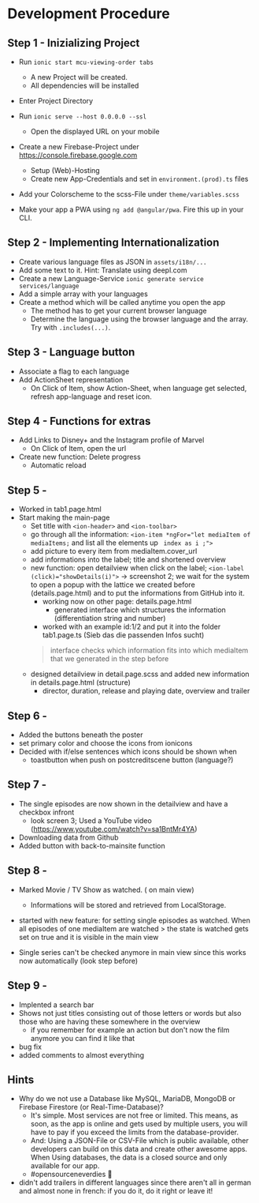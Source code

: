 # Development Procedure

## Step 1 - Inizializing Project
- Run ```ionic start mcu-viewing-order tabs```
    - A new Project will be created.
    - All dependencies will be installed

- Enter Project Directory
- Run ```ionic serve --host 0.0.0.0 --ssl```
    - Open the displayed URL on your mobile 

- Create a new Firebase-Project under https://console.firebase.google.com
    - Setup (Web)-Hosting
    - Create new App-Credentials and set in ```environment.(prod).ts``` files

- Add your Colorscheme to the scss-File under ```theme/variables.scss```

- Make your app a PWA using ```ng add @angular/pwa```. Fire this up in your CLI.

## Step 2 - Implementing Internationalization
- Create various language files as JSON in ```assets/i18n/...```
- Add some text to it. Hint: Translate using deepl.com
- Create a new Language-Service ```ionic generate service services/language```
- Add a simple array with your languages
- Create a method which will be called anytime you open the app
    - The method has to get your current browser language
    - Determine the language using the browser language and the array. Try with ```.includes(...)```.

## Step 3 - Language button
- Associate a flag to each language
- Add ActionSheet representation
    - On Click of Item, show Action-Sheet, when language get selected, refresh app-language and reset icon.

## Step 4 - Functions for extras
- Add Links to Disney+ and the Instagram profile of Marvel
    - On Click of Item, open the url
- Create new function: Delete progress
    - Automatic reload

## Step 5 - 
- Worked in tab1.page.html 
- Start making the main-page
    - Set title with ```<ion-header>``` and ```<ion-toolbar>```
    - go through all the information: ```<ion-item *ngFor="let mediaItem of mediaItems;``` and list all the elements up ``` index as i ;">```
    - add picture to every item from mediaItem.cover_url
    - add informations into the label; title and shortened overview 
    - new function: open detailview when click on the label; ```<ion-label (click)="showDetails(i)">```
    -> screenshot 2; we wait for the system to open a popup with the lattice we created  before (details.page.html) and to put the informations from GitHub into it.
        - working now on other page: details.page.html
            -  generated interface which structures the information (differentiation string and number)
        - worked with an example id:1/2 and put it into the folder tab1.page.ts (Sieb das die passenden Infos sucht)
        > interface checks which information fits into which mediaItem that we generated in the step before
    - designed detailview in detail.page.scss and added new information in details.page.html (structure)
        - director, duration, release and playing date, overview and trailer


## Step 6 - 
- Added the buttons beneath the poster
- set primary color and choose the icons from ionicons
- Decided with if/else sentences which icons should be shown when
    - toastbutton when push on postcreditscene button
    (language?)

## Step 7 - 
- The single episodes are now shown in the detailview and have a checkbox infront
    - look screen 3; Used a YouTube video (https://www.youtube.com/watch?v=sa1BntMr4YA) 
- Downloading data from Github
- Added button with back-to-mainsite function

## Step 8 - 
- Marked Movie / TV Show as watched. ( on main view)
    - Informations will be stored and retrieved from LocalStorage.

- started with new feature: for setting single episodes as watched. When all episodes of one mediaItem are watched > the state is watched gets set on true and it is visible in the main view
- Single series can't be checked anymore in main view since this works now automatically (look step before)

## Step 9 - 
- Implented a search bar
- Shows not just titles consisting out of those letters or words but also those who are having these somewhere in the overview
    - if you remember for example an action but don't now the film anymore you can find it like that
- bug fix
- added comments to almost everything
## Hints
- Why do we not use a Database like MySQL, MariaDB, MongoDB or Firebase Firestore (or Real-Time-Database)?
    - It's simple. Most services are not free or limited. This means, as soon, as the app is online and gets used by multiple users, you will have to pay if you exceed the limits from the database-provider.
    - And: Using a JSON-File or CSV-File which is public available, other developers can build on this data and create other awesome apps. When Using databases, the data is a closed source and only available for our app.
    - #opensourceneverdies 🎉
- didn't add trailers in different languages since there aren't all in german and almost none in french: if you do it, do it right or leave it!